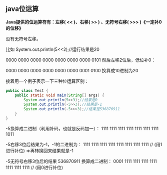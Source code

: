 ## java位运算
**Java提供的位运算符有：左移( << )、右移( >> ) 、无符号右移( >>> )《一定补0的位移》**

没有无符号左移。

比如
 System.out.println(5<<2);//运行结果是20

 0000 0000 0000 0000 0000 0000 0000 0101           然后左移2位后，低位补0：

0000 0000 0000 0000 0000 0000 0001 0100           换算成10进制为20


接着用一个例子表示一下三种位运算区别：

``` java
public class Test {
    public static void main(String[] args) {
        System.out.println(5>>3);//结果是0
        System.out.println(-5>>3);//结果是-1
        System.out.println(-5>>>3);//结果是536870911
    }
}
```

-5换算成二进制（利用补码，也就是反码加一）： 1111 1111 1111 1111 1111 1111 1111 1011

-5右移3位后结果为-1，-1的二进制为：
1111 1111 1111 1111 1111 1111 1111 1111   // (用1进行补位) =>再转换回来结果就是-1

-5无符号右移3位后的结果 536870911 换算成二进制：
0001 1111 1111 1111 1111 1111 1111 1111   // (用0进行补位)
